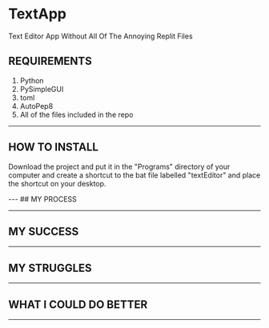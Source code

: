 # TextApp
Text Editor App Without All Of The Annoying Replit Files

## REQUIREMENTS
1. Python
2. PySimpleGUI
3. toml
4. AutoPep8
5. All of the files included in the repo
---
## HOW TO INSTALL

<p>Download the project and put it in the "Programs" directory of your computer and create a shortcut to the bat file labelled "textEditor" and place the shortcut on your desktop.</p>
---
## MY PROCESS

---
## MY SUCCESS

---
## MY STRUGGLES

---
## WHAT I COULD DO BETTER

---
